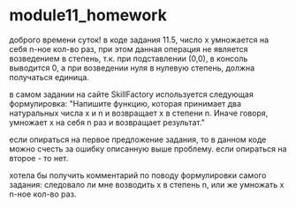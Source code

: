 # module11_homework
доброго времени суток!
в коде задания 11.5, число х умножается на себя n-ное кол-во раз, при этом данная операция не является возведением в степень, т.к. при подставлении (0,0), 
в консоль выводится 0, а при возведении нуля в нулевую степень, должна получаться единица.

в самом задании на сайте SkillFactory используется следующая формулировка: 
"Напишите функцию, которая принимает два натуральных числа x и n и возвращает x в степени n. 
Иначе говоря, умножает x на себя n раз и возвращает результат."

если опираться на первое предложение задания, то в данном коде можно счесть за ошибку описанную выше проблему.
если опираться на второе - то нет.

хотела бы получить комментарий по поводу формулировки самого задания: следовало ли мне возводить x в степень n, или же умножать x n-ное кол-во раз.
